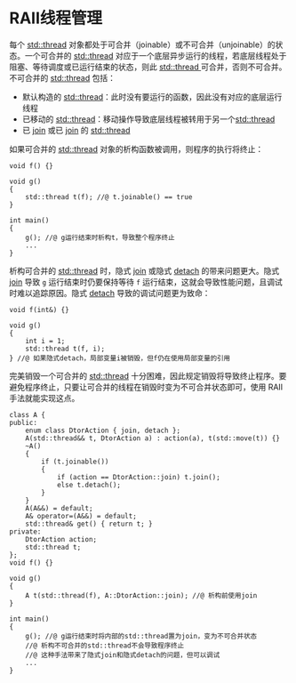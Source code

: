 # RAII线程管理

每个 [std::thread](https://en.cppreference.com/w/cpp/thread/thread) 对象都处于可合并（joinable）或不可合并（unjoinable）的状态。一个可合并的 [std::thread](https://en.cppreference.com/w/cpp/thread/thread) 对应于一个底层异步运行的线程，若底层线程处于阻塞、等待调度或已运行结束的状态，则此 [std::thread ](https://en.cppreference.com/w/cpp/thread/thread) 可合并，否则不可合并。不可合并的 [std::thread](https://en.cppreference.com/w/cpp/thread/thread) 包括：

- 默认构造的 [std::thread](https://en.cppreference.com/w/cpp/thread/thread)：此时没有要运行的函数，因此没有对应的底层运行线程
- 已移动的 [std::thread](https://en.cppreference.com/w/cpp/thread/thread)：移动操作导致底层线程被转用于另一个[std::thread](https://en.cppreference.com/w/cpp/thread/thread)
- 已 [join](https://en.cppreference.com/w/cpp/thread/thread/join) 或已 [join](https://en.cppreference.com/w/cpp/thread/thread/join) 的 [std::thread](https://en.cppreference.com/w/cpp/thread/thread)

如果可合并的 [std::thread](https://en.cppreference.com/w/cpp/thread/thread) 对象的析构函数被调用，则程序的执行将终止：

```
void f() {}

void g()
{
    std::thread t(f); //@ t.joinable() == true
}

int main()
{
    g(); //@ g运行结束时析构t，导致整个程序终止
    ...
}
```

析构可合并的 [std::thread](https://en.cppreference.com/w/cpp/thread/thread) 时，隐式 [join](https://en.cppreference.com/w/cpp/thread/thread/join) 或隐式 [detach](https://en.cppreference.com/w/cpp/thread/thread/detach) 的带来问题更大。隐式 [join](https://en.cppreference.com/w/cpp/thread/thread/join) 导致 `g` 运行结束时仍要保持等待 `f` 运行结束，这就会导致性能问题，且调试时难以追踪原因。隐式 [detach](https://en.cppreference.com/w/cpp/thread/thread/detach) 导致的调试问题更为致命：

```
void f(int&) {}

void g()
{
    int i = 1;
    std::thread t(f, i);
} //@ 如果隐式detach，局部变量i被销毁，但f仍在使用局部变量的引用
```

完美销毁一个可合并的 [std::thread](https://en.cppreference.com/w/cpp/thread/thread) 十分困难，因此规定销毁将导致终止程序。要避免程序终止，只要让可合并的线程在销毁时变为不可合并状态即可，使用 RAII 手法就能实现这点。

```
class A {
public:
    enum class DtorAction { join, detach };
    A(std::thread&& t, DtorAction a) : action(a), t(std::move(t)) {}
    ~A()
    {
        if (t.joinable())
        {
            if (action == DtorAction::join) t.join();
            else t.detach();
        }
    }
    A(A&&) = default;
    A& operator=(A&&) = default;
    std::thread& get() { return t; }
private:
    DtorAction action;
    std::thread t;
};
void f() {}

void g()
{
    A t(std::thread(f), A::DtorAction::join); //@ 析构前使用join
}

int main()
{
    g(); //@ g运行结束时将内部的std::thread置为join，变为不可合并状态
    //@ 析构不可合并的std::thread不会导致程序终止
    //@ 这种手法带来了隐式join和隐式detach的问题，但可以调试
    ...
}
```























